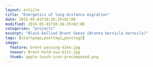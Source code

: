 ```yaml
---
layout: article
title: "Energetics of long-distance migration"
date: 2015-05-01T10:26:25+02:00
modified: 2015-05-01T10:26:25+02:00
categories: "projects"
excerpt: "Black-bellied Brent Geese (Branta bernicla bernicla)"
tags: [startpage,posttag1,posttag2]
image:
  feature: brent-passing-dike.jpg
  teaser: Brent-held-uva-bits.jpg
  thumb: apple-touch-icon-precomposed.png
---
```


